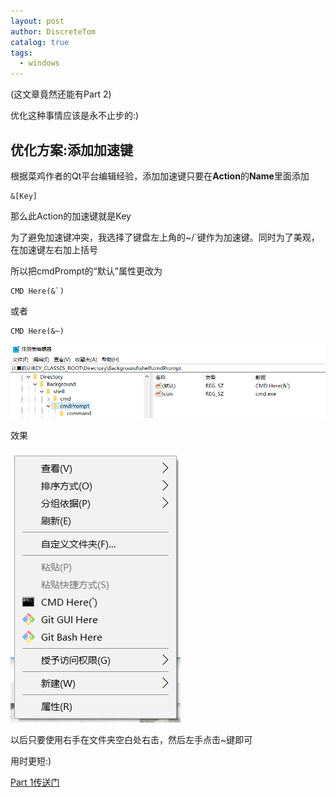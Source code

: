 ```yaml
---
layout: post
author: DiscreteTom
catalog: true
tags:
  - windows
---
```


(这文章竟然还能有Part 2)

优化这种事情应该是永不止步的:)

## 优化方案:添加加速键

根据菜鸡作者的Qt平台编辑经验，添加加速键只要在**Action**的**Name**里面添加

```
&[Key]
```

那么此Action的加速键就是Key

为了避免加速键冲突，我选择了键盘左上角的~/`键作为加速键。同时为了美观，在加速键左右加上括号

所以把cmdPrompt的“默认”属性更改为

```
CMD Here(&`)
```

或者

```
CMD Here(&~)
```

![4-1](/img/4-1.png)

效果

![4-2](/img/4-2.png)

以后只要使用右手在文件夹空白处右击，然后左手点击~键即可

用时更短:)

[Part 1传送门](/2018/03/04/如何快速在指定目录启动Windows控制台/)

